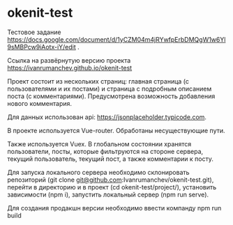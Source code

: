 # okenit-test

Тестовое задание https://docs.google.com/document/d/1yCZM04m4jRYwfpErbDMQgW1w6Yl9sMBPcw9iAotx-iY/edit .

Ссылка на развёрнутую версию проекта https://ivanrumanchev.github.io/okenit-test

Проект состоит из нескольких страниц: главная страница (с пользователями и их постами) и страница с подробным описанием поста (с комментариями). Предусмотрена возможность добавления нового комментария.

Для данных использован api: https://jsonplaceholder.typicode.com.

В проекте используется Vue-router. Обработаны несуществующие пути.

Также используется Vuex. В глобальном состоянии хранятся пользователи, посты, которые фильтруются на стороне сервера, текущий пользователь, текущий пост, а также комментарии к посту.

Для запуска локального сервера необходимо склонировать репозиторий (git clone git@github.com:Ivanrumanchev/okenit-test.git), перейти в директорию и в проект (cd okenit-test/project/), установить зависимости (npm i), запустить локальный сервер (npm run serve).

Для создания продакшн версии необходимо ввести компанду npm run build
